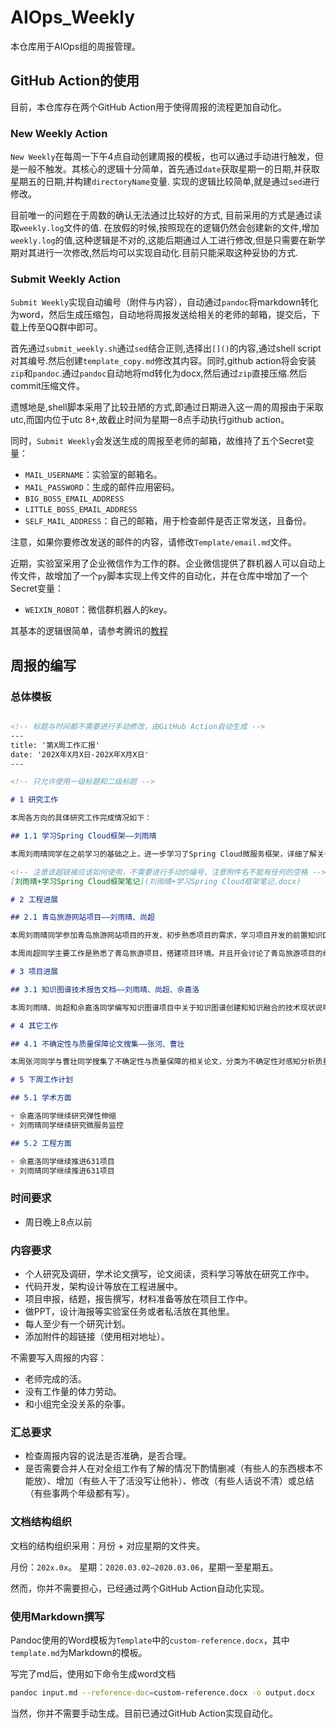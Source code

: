 # AIOps_Weekly

本仓库用于AIOps组的周报管理。

## GitHub Action的使用

目前，本仓库存在两个GitHub Action用于使得周报的流程更加自动化。

### New Weekly Action

`New Weekly`在每周一下午4点自动创建周报的模板，也可以通过手动进行触发，但是一般不触发。其核心的逻辑十分简单，首先通过`date`获取星期一的日期,并获取星期五的日期,并构建`directoryName`变量. 实现的逻辑比较简单,就是通过`sed`进行修改。

目前唯一的问题在于周数的确认无法通过比较好的方式, 目前采用的方式是通过读取`weekly.log`文件的值. 在放假的时候,按照现在的逻辑仍然会创建新的文件,增加`weekly.log`的值,这种逻辑是不对的,这能后期通过人工进行修改,但是只需要在新学期对其进行一次修改,然后均可以实现自动化.目前只能采取这种妥协的方式.

### Submit Weekly Action

`Submit Weekly`实现自动编号（附件与内容），自动通过`pandoc`将markdown转化为word，然后生成压缩包，自动地将周报发送给相关的老师的邮箱，提交后，下载上传至QQ群中即可。

首先通过`submit_weekly.sh`通过`sed`结合正则,选择出`[]()`的内容,通过shell script对其编号.然后创建`template_copy.md`修改其内容。同时,github action将会安装`zip`和`pandoc`.通过`pandoc`自动地将md转化为docx,然后通过`zip`直接压缩.然后commit压缩文件。

遗憾地是,shell脚本采用了比较丑陋的方式,即通过日期进入这一周的周报由于采取utc,而国内位于utc 8+,故截止时间为星期一8点手动执行github action。

同时，`Submit Weekly`会发送生成的周报至老师的邮箱，故维持了五个Secret变量：

+ `MAIL_USERNAME`：实验室的邮箱名。
+ `MAIL_PASSWORD`：生成的邮件应用密码。
+ `BIG_BOSS_EMAIL_ADDRESS`
+ `LITTLE_BOSS_EMAIL_ADDRESS`
+ `SELF_MAIL_ADDRESS`：自己的邮箱，用于检查邮件是否正常发送，且备份。

注意，如果你要修改发送的邮件的内容，请修改`Template/email.md`文件。

近期，实验室采用了企业微信作为工作的群。企业微信提供了群机器人可以自动上传文件，故增加了一个`py`脚本实现上传文件的自动化，并在仓库中增加了一个Secret变量：

+ `WEIXIN_ROBOT`：微信群机器人的key。

其基本的逻辑很简单，请参考腾讯的[教程](https://developer.work.weixin.qq.com/document/path/91770)

## 周报的编写

### 总体模板

```markdown

<!-- 标题与时间都不需要进行手动修改，由GitHub Action自动生成 -->
---
title: '第X周工作汇报'
date: '202X年X月X日-202X年X月X日'
---

<!-- 只允许使用一级标题和二级标题 -->

# 1 研究工作

本周各方向的具体研究工作完成情况如下：

## 1.1 学习Spring Cloud框架——刘雨晴

本周刘雨晴同学在之前学习的基础之上，进一步学习了Spring Cloud微服务框架，详细了解关于Config、Zuul、Bus等组件，熟悉了微服务架构在实际中所遇到各方面问题及其解决方案。

<!-- 注意该超链接应该如何使用，不需要进行手动的编号，注意附件名不能有任何的空格 -->
[刘雨晴+学习Spring Cloud框架笔记](刘雨晴+学习Spring Cloud框架笔记.docx)

# 2 工程进展

## 2.1 青岛旅游网站项目——刘雨晴、尚超

本周刘雨晴同学参加青岛旅游网站项目的开发，初步熟悉项目的需求，学习项目开发的前置知识Django框架，同时建立起项目开发的必要环境。

本周尚超同学主要工作是熟悉了青岛旅游项目，搭建项目环境。并且开会讨论了青岛旅游项目的组织时间安排与任务分工。熟悉了Web框架Django的基本结构。

# 3 项目进展

## 3.1 知识图谱技术报告文档——刘雨晴、尚超、佘嘉洛

本周刘雨晴、尚超和佘嘉洛同学编写知识图谱项目中关于知识图谱创建和知识融合的技术现状说明并提出相应的可行技术方案，完成初步版本。

# 4 其它工作

## 4.1 不确定性与质量保障论文搜集——张河、曹壮

本周张河同学与曹壮同学搜集了不确定性与质量保障的相关论文，分类为不确定性对感知分析质量的影响、感知分析不确定性处理、感知分析方法质量提升、普通感知分析方法四大类，在搜集过程中还找到一些其他类的论文，包括不确定性与测试用例、不确定性与需求满足、不确定性与自适应模型等等作为论文储备，可以作为后续的研究。

# 5 下周工作计划

## 5.1 学术方面

+ 佘嘉洛同学继续研究弹性伸缩
+ 刘雨晴同学继续研究微服务监控

## 5.2 工程方面

+ 佘嘉洛同学继续推进631项目
+ 刘雨晴同学继续推进631项目

```

### 时间要求

+ 周日晚上8点以前

### 内容要求

+ 个人研究及调研，学术论文撰写，论文阅读，资料学习等放在研究工作中。
+ 代码开发，架构设计等放在工程进展中。
+ 项目申报，结题，报告撰写，材料准备等放在项目工作中。
+ 做PPT，设计海报等实验室任务或者私活放在其他里。
+ 每人至少有一个研究计划。
+ 添加附件的超链接（使用相对地址）。

不需要写入周报的内容：

+ 老师完成的活。
+ 没有工作量的体力劳动。
+ 和小组完全没关系的杂事。

### 汇总要求

+ 检查周报内容的说法是否准确，是否合理。
+ 是否需要合并人在对全组工作有了解的情况下酌情删减（有些人的东西根本不能放）、增加（有些人干了活没写让他补）、修改（有些人话说不清）或总结（有些事两个年级都有写）。

### 文档结构组织

文档的结构组织采用：月份 + 对应星期的文件夹。

月份：`202x.0x`。
星期：`2020.03.02—2020.03.06`，星期一至星期五。

然而，你并不需要担心，已经通过两个GitHub Action自动化实现。

### 使用Markdown撰写

Pandoc使用的Word模板为`Template`中的`custom-reference.docx`，其中`template.md`为Markdown的模板。

写完了md后，使用如下命令生成word文档

```sh
pandoc input.md --reference-doc=custom-reference.docx -o output.docx
```

当然，你并不需要手动生成。目前已通过GitHub Action实现自动化。
